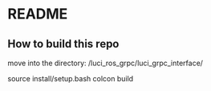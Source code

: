 # README #

## How to build this repo ##

move into the directory: /luci_ros_grpc/luci_grpc_interface/

source install/setup.bash
colcon build 
